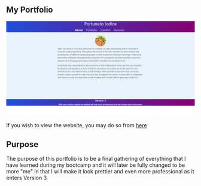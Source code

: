 ## My Portfolio

![Portfolio Website](./src/assets/images/readme.png)

If you wish to view the website, you may do so from [here](https://tzuzu.github.io/react-portfolio/)

## Purpose

The purpose of this portfolio is to be a final gathering of everything that I have learned during my bootcamp and it will later be fully changed to be more "me" in that I will make it look prettier and even more professional as it enters Version 3

